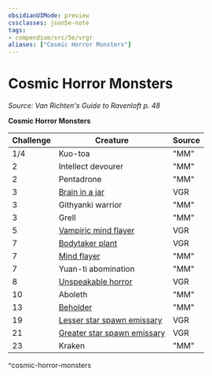 ```yaml
---
obsidianUIMode: preview
cssclasses: json5e-note
tags:
- compendium/src/5e/vrgr
aliases: ["Cosmic Horror Monsters"]
---
```

# Cosmic Horror Monsters
*Source: Van Richten's Guide to Ravenloft p. 48* 

**Cosmic Horror Monsters**

| Challenge | Creature | Source |
|-----------|----------|--------|
| 1/4 | Kuo-toa | "MM" |
| 2 | Intellect devourer | "MM" |
| 2 | Pentadrone | "MM" |
| 3 | [Brain in a jar](compendium/bestiary/undead/brain-in-a-jar-vrgr.md) | VGR |
| 3 | Githyanki warrior | "MM" |
| 3 | Grell | "MM" |
| 5 | [Vampiric mind flayer](compendium/bestiary/undead/vampiric-mind-flayer-vrgr.md) | VGR |
| 7 | [Bodytaker plant](compendium/bestiary/plant/bodytaker-plant-vrgr.md) | VGR |
| 7 | [Mind flayer](compendium/bestiary/aberration/mind-flayer.md) | "MM" |
| 7 | Yuan-ti abomination | "MM" |
| 8 | [Unspeakable horror](compendium/bestiary/monstrosity/unspeakable-horror-vrgr.md) | VGR |
| 10 | Aboleth | "MM" |
| 13 | [Beholder](compendium/bestiary/aberration/beholder.md) | "MM" |
| 19 | [Lesser star spawn emissary](compendium/bestiary/aberration/lesser-star-spawn-emissary-vrgr.md) | VGR |
| 21 | [Greater star spawn emissary](compendium/bestiary/aberration/greater-star-spawn-emissary-vrgr.md) | VGR |
| 23 | Kraken | "MM" |
^cosmic-horror-monsters